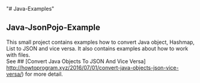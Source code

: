 "# Java-Examples" 
## Java-JsonPojo-Example
This small project contains examples how to convert Java object, Hashmap, List to JSON and vice versa. It also contains examples about how to work with files.  
  See ## [Convert Java Objects To JSON And Vice Versa] http://howtoprogram.xyz/2016/07/01/convert-java-objects-json-vice-versa/) for more detail.

